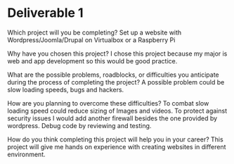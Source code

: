 # Deliverable 1

Which project will you be completing?
    Set up a website with Wordpress/Joomla/Drupal on Virtualbox or a Raspberry Pi

Why have you chosen this project?
    I chose this project  because my major is web and app development so this would be good practice.

What are the possible problems, roadblocks, or difficulties you anticipate during the process of completing the project?
    A possible problem could be slow loading speeds, bugs and hackers.

How are you planning to overcome these difficulties?
    To combat slow loading speed  could reduce sizing of Images and videos. To protect against security issues I would add another firewall besides the one provided by wordpress. Debug code by reviewing and testing.

How do you think completing this project will help you in your career?
    This project will give me hands on experience  with creating websites in different environment.

